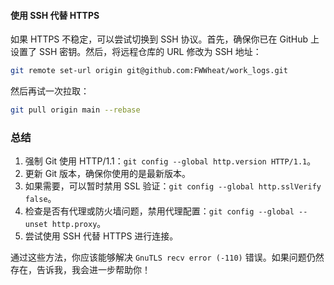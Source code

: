 #### 使用 SSH 代替 HTTPS
如果 HTTPS 不稳定，可以尝试切换到 SSH 协议。首先，确保你已在 GitHub 上设置了 SSH 密钥。然后，将远程仓库的 URL 修改为 SSH 地址：

```bash
git remote set-url origin git@github.com:FWWheat/work_logs.git
```

然后再试一次拉取：

```bash
git pull origin main --rebase
```

### 总结
1. 强制 Git 使用 HTTP/1.1：`git config --global http.version HTTP/1.1`。
2. 更新 Git 版本，确保你使用的是最新版本。
3. 如果需要，可以暂时禁用 SSL 验证：`git config --global http.sslVerify false`。
4. 检查是否有代理或防火墙问题，禁用代理配置：`git config --global --unset http.proxy`。
5. 尝试使用 SSH 代替 HTTPS 进行连接。

通过这些方法，你应该能够解决 `GnuTLS recv error (-110)` 错误。如果问题仍然存在，告诉我，我会进一步帮助你！